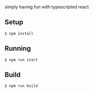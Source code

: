 ###
simply having fun with typescripted react


## Setup

```
$ npm install
```

## Running

```
$ npm run start
```

## Build

```
$ npm run build
```

